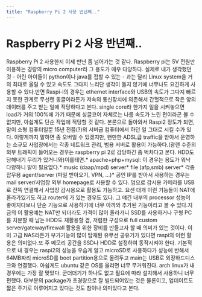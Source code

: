 ```yaml
---
title: "Raspberry Pi 2 사용 반년째.."
---
```

# Raspberry Pi 2 사용 반년째..

Raspberry Pi 2 사용한지 이제 반년 좀 넘어가는 것 같다. Raspberry pi는 5V 전원만 이용하는 경량의 micro computer라 그 용도가 매우 다양하다. 실제로 내가 생각했던 것 - 어린 아이들이 python이나 java를 접할 수 있는 - 과는 달리 Linux system을 거의 최대로 올릴 수 있고 속도도 그다지 느리단 생각이 들지 않기에 너무나도 요긴하게 사용할 수 있다.반면 Raspi-i의 경우는 ethernet interface와 USB의 속도가 그다지 빠르지 못한 관계로 무선랜 동글이라든가 저속의 통신장치에 의존해서 간헐적으로 작은 양의 데이터를 주고 받는 일에 적당하다고 본다. single core라 한가지 일을 시켜놓으면 load가 거의 100%에 가기 때문에 싱글코어 자체로는 나름 속도가 느린 편이라곤 볼 수 없지만, 아쉽게도 단순 작업에 적당할 것 같다. 본론으로 돌아와서 Raspi2 정도가 되면, 말이 소형 컴퓨터일뿐 15년 전쯤(?)의 서버급 컴퓨터에서 하던 일 그대로 시킬 수가 있다. 이렇게까지 말하면 좀 오버일 수 있겠지만, 왠만한 ADSL급 traffic을 받아서 운영하는 소규모 사업장에서는 각종 네트워크 관리, 범용 서버로 활용이 가능하다.(광랜 수준의 외부 트래픽이 들어오는 경우는 raspberry pi 2로 감당하긴 좀 벅차다고 본다. HDD도 당해내기 무리가 있거니와)이를테면.* apache+php+mysql: 이 경우는 용도가 워낙 다양하니 말이 필요없다.* music (daap/mpd) server* file (afp,smb) server* 각종 잡무용 agent/server (파일 받아오기, VPN, ...)* 공인 IP를 받아서 사용하는 경우는 mail server/사업장 외부 homepage로 사용할 수 있다. 덤으로 감시용 카메라를 USB로 잔뜩 연결해서 사업장 감시용으로 활용도 가능하고. 요샌 대개 이런 기능들이 NAT에 올라가있기도 하고 router에 가 있는 경우도 있다. 그 얘긴 내부의 processor 성능이 좋아지다보니 단순 기능으로 사용하기에 너무 아까와 추가된 기능이라고 볼 수 있다.지금의 이 활용예는 NAT만 되더라도 가격이 많이 올라가니 SSD를 사용하거나 구형 PC를 처분할 때 남는 HDD도 재활용할 겸, 저렴한 구성으로 full custom server/gateway/firewall 활용을 위한 장비를 만들고자 할 때 의미가 있는 것이다. 이미 고급 NAS라든가 부가기능이 많이 탑재된 유무선 공유기가 있다면 raspi의 이런 활용은 의미없다.또 주 메모리 공간을 SSD나 HDD로 설정하여 동작시켜야 한다. 기본적으로 내 경우는 raspi2의 성능을 우습게 알고 microSD로 사용하다가 성능에 반해서 64MB짜리 microSD를 boot partition용으로 올려두고 main는 USB로 외장하드디스크와 연결했다. 아쉽게도 ubuntu 같은 OS를 올리면 너무 무거워진다. arch linux가 내 경우에는 가장 잘 맞았다. 군더더기가 하나도 없고 필요에 따라 설치해서 사용하니 너무 편했다. 대부분의 package가 초경량으로 잘 빌드되어있는 것은 물론이고, 업데이트도 짧은 주기로 이루어지고 있다는 것도 참이나 의미있다고 본다.

